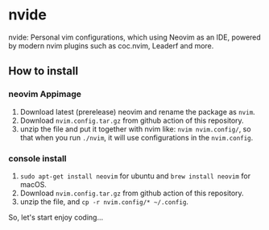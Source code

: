 # nvide

nvide: Personal vim configurations, which using Neovim as an IDE, powered by modern nvim plugins such as coc.nvim, Leaderf and more.

## How to install

### neovim Appimage
1. Download latest (prerelease) neovim and rename the package as `nvim`.
2. Download `nvim.config.tar.gz` from github action of this repository.
3. unzip the file and put it together with nvim like: `nvim nvim.config/`, so that when you run `./nvim`, it will use configurations in the `nvim.config`.

### console install
1. `sudo apt-get install neovim` for ubuntu and `brew install neovim` for macOS.
2. Download `nvim.config.tar.gz` from github action of this repository.
3. unzip the file, and `cp -r nvim.config/* ~/.config`.

So, let's start enjoy coding...
